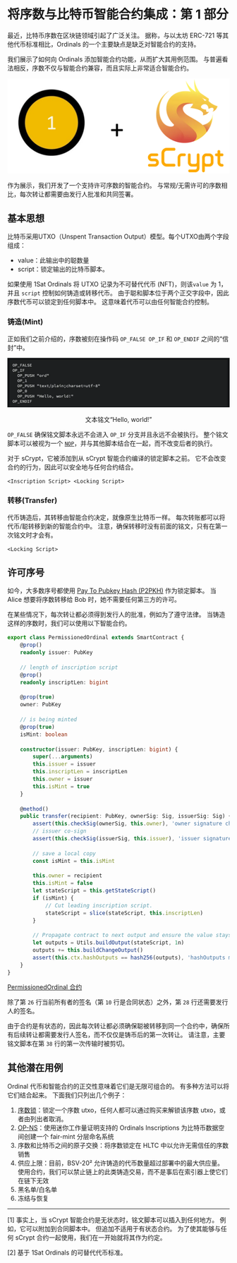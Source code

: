 # 将序数与比特币智能合约集成：第 1 部分

最近，比特币序数在区块链领域引起了广泛关注。 据称，与以太坊 ERC-721 等其他代币标准相比，Ordinals 的一个主要缺点是缺乏对智能合约的支持。

我们展示了如何向 Ordinals 添加智能合约功能，从而扩大其用例范围。 与普遍看法相反，序数不仅与智能合约兼容，而且实际上非常适合智能合约。

![](./1.webp)

作为展示，我们开发了一个支持许可序数的智能合约。 与常规/无需许可的序数相比，每次转让都需要由发行人批准和共同签署。

## 基本思想

比特币采用UTXO（Unspent Transaction Output）模型。每个UTXO由两个字段组成：

- value：此输出中的聪数量
- script：锁定输出的比特币脚本。


如果使用 1Sat Ordinals 将 UTXO 记录为不可替代代币 (NFT)，则该`value` 为 1，并且 `script` 控制如何铸造或转移代币。 由于聪和脚本位于两个正交字段中，因此序数代币可以锁定到任何脚本中。 这意味着代币可以由任何智能合约控制。

### 铸造(Mint)

正如我们之前介绍的，序数被刻在操作码 `OP_FALSE OP_IF` 和 `OP_ENDIF` 之间的“信封”中。

![](./2.webp)

<center>文本铭文“Hello, world!”</center>

`OP_FALSE` 确保铭文脚本永远不会进入 `OP_IF` 分支并且永远不会被执行。 整个铭文脚本可以被视为一个 [`NOP`](https://en.wikipedia.org/wiki/NOP_(code))，并与其他脚本结合在一起，而不改变后者的执行。

对于 sCrypt，它被添加到从 sCrypt 智能合约编译的锁定脚本之前。 它不会改变合约的行为，因此可以安全地与任何合约结合。


```
<Inscription Script> <Locking Script>
```

### 转移(Transfer)

代币铸造后，其转移由智能合约决定，就像原生比特币一样。 每次转账都可以将代币/聪转移到新的智能合约中。 注意，确保转移时没有前面的铭文，只有在第一次铭文时才会有。

```
<Locking Script>
```

## 许可序号

如今，大多数序号都使用 [Pay To Pubkey Hash (P2PKH)](https://learnmeabitcoin.com/technical/p2pkh) 作为锁定脚本。 当 Alice 想要将序数转移给 Bob 时，她不需要任何第三方的许可。

在某些情况下，每次转让都必须得到发行人的批准，例如为了遵守法律。 当铸造这样的序数时，我们可以使用以下智能合约。


```ts
export class PermissionedOrdinal extends SmartContract {
    @prop()
    readonly issuer: PubKey

    // length of inscription script
    @prop()
    readonly inscriptLen: bigint

    @prop(true)
    owner: PubKey

    // is being minted
    @prop(true)
    isMint: boolean

    constructor(issuer: PubKey, inscriptLen: bigint) {
        super(...arguments)
        this.issuer = issuer
        this.inscriptLen = inscriptLen
        this.owner = issuer
        this.isMint = true
    }

    @method()
    public transfer(recipient: PubKey, ownerSig: Sig, issuerSig: Sig) {
        assert(this.checkSig(ownerSig, this.owner), 'owner signature check failed')
        // issuer co-sign
        assert(this.checkSig(issuerSig, this.issuer), 'issuer signature check failed')
        
        // save a local copy
        const isMint = this.isMint

        this.owner = recipient
        this.isMint = false
        let stateScript = this.getStateScript()
        if (isMint) {
            // Cut leading inscription script.
            stateScript = slice(stateScript, this.inscriptLen)
        }

        // Propagate contract to next output and ensure the value stays 1 sat.
        let outputs = Utils.buildOutput(stateScript, 1n)
        outputs += this.buildChangeOutput()
        assert(this.ctx.hashOutputs == hash256(outputs), 'hashOutputs mismatch')
    }
}
```

[PermissionedOrdinal 合约](https://github.com/sCrypt-Inc/boilerplate/blob/master/src/contracts/permissionedOrdinal.ts)

除了第 `26` 行当前所有者的签名（第 `10` 行是合同状态）之外，第 `28` 行还需要发行人的签名。


由于合约是有状态的，因此每次转让都必须确保聪被转移到同一个合约中，确保所有后续转让都需要发行人签名，而不仅仅是铸币后的第一次转让。 请注意，主要铭文脚本在第 `38` 行的第一次传输时被剪切。

## 其他潜在用例

Ordinal 代币和智能合约的正交性意味着它们是无限可组合的。 有多种方法可以将它们结合起来。 下面我们只列出几个例子：

1. [序数锁](https://docs.1satordinals.com/ordinal-lock)：锁定一个序数 utxo，任何人都可以通过购买来解锁该序数 utxo，或者由列出者取消。
2. [OP-NS](https://op0-2.gitbook.io/op-standard/protocols/op-ns)：使用迷你工作量证明支持的 Ordinals Inscriptions 为比特币数据空间创建一个 fair-mint 分层命名系统
3. 序数和比特币之间的原子交换：将序数锁定在 HLTC 中以允许无需信任的序数销售
4. 供应上限：目前，BSV-20² 允许铸造的代币数量超过部署中的最大供应量。 使用合约，我们可以禁止链上的此类铸造交易，而不是事后在索引器上使它们在链下无效
5. 黑名单/白名单
6. 冻结与恢复

------------------------------

[1] 事实上，当 sCrypt 智能合约是无状态时，铭文脚本可以插入到任何地方。 例如，它可以附加到合同脚本中。 但追加不适用于有状态合约。 为了使其能够与任何 sCrypt 合约一起使用，我们在一开始就将其作为约定。

[2] 基于 1Sat Ordinals 的可替代代币标准。